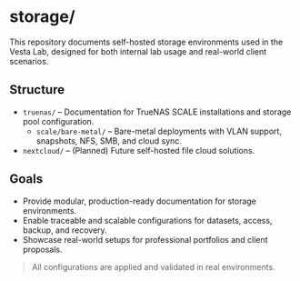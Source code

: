 # storage/

This repository documents self-hosted storage environments used in the Vesta Lab, designed for both internal lab usage and real-world client scenarios.

## Structure

- `truenas/` – Documentation for TrueNAS SCALE installations and storage pool configuration.
  - `scale/bare-metal/` – Bare-metal deployments with VLAN support, snapshots, NFS, SMB, and cloud sync.
- `nextcloud/` – (Planned) Future self-hosted file cloud solutions.

## Goals

- Provide modular, production-ready documentation for storage environments.
- Enable traceable and scalable configurations for datasets, access, backup, and recovery.
- Showcase real-world setups for professional portfolios and client proposals.

> All configurations are applied and validated in real environments.
